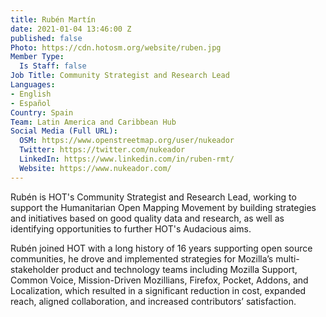 ```yaml
---
title: Rubén Martín
date: 2021-01-04 13:46:00 Z
published: false
Photo: https://cdn.hotosm.org/website/ruben.jpg
Member Type:
  Is Staff: false
Job Title: Community Strategist and Research Lead
Languages:
- English
- Español
Country: Spain
Team: Latin America and Caribbean Hub
Social Media (Full URL):
  OSM: https://www.openstreetmap.org/user/nukeador
  Twitter: https://twitter.com/nukeador
  LinkedIn: https://www.linkedin.com/in/ruben-rmt/
  Website: https://www.nukeador.com/
---
```


Rubén is HOT's Community Strategist and Research Lead, working to support the Humanitarian Open Mapping Movement by building strategies and initiatives based on good quality data and research, as well as identifying opportunities to further HOT's Audacious aims.

Rubén joined HOT with a long history of 16 years supporting open source communities, he drove and implemented strategies for Mozilla’s multi-stakeholder product and technology teams including Mozilla Support, Common Voice, Mission-Driven Mozillians, Firefox, Pocket, Addons, and Localization, which resulted in a significant reduction in cost, expanded reach, aligned collaboration, and increased contributors’ satisfaction.